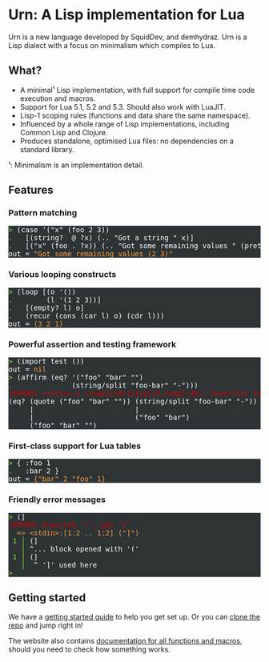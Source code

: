 # Urn: A Lisp implementation for Lua

Urn is a new language developed by SquidDev, and demhydraz. Urn is a Lisp dialect with a focus on minimalism which
compiles to Lua.

## What?
 - A minimal¹ Lisp implementation, with full support for compile time code execution and macros.
 - Support for Lua 5.1, 5.2 and 5.3. Should also work with LuaJIT.
 - Lisp-1 scoping rules (functions and data share the same namespace).
 - Influenced by a whole range of Lisp implementations, including Common Lisp and Clojure.
 - Produces standalone, optimised Lua files: no dependencies on a standard library.

¹: Minimalism is an implementation detail.

## Features
### Pattern matching
<pre style="color:#ffffff;background-color:#2e3436;">
<span style="color:#8ae234;">&gt; </span>(case &#39;(&quot;x&quot; (foo 2 3))
<span style="color:#8ae234;">. </span>  [(string?  @ ?x) (.. &quot;Got a string &quot; x)]
<span style="color:#8ae234;">. </span>  [(&quot;x&quot; (foo . ?x)) (.. &quot;Got some remaining values &quot; (pretty x))])
out = <span style="color:#ff9d3a;">&quot;Got some remaining values (2 3)&quot;</span>
</pre>

### Various looping constructs
<pre style="color:#ffffff;background-color:#2e3436;">
<span style="color:#8ae234;">&gt; </span>(loop [(o &#39;())
<span style="color:#8ae234;">. </span>       (l &#39;(1 2 3))]
<span style="color:#8ae234;">. </span>  [(empty? l) o]
<span style="color:#8ae234;">. </span>  (recur (cons (car l) o) (cdr l)))
out = <span style="color:#ff9d3a;">(3 2 1)</span>
</pre>

### Powerful assertion and testing framework
<pre style="color:#ffffff;background-color:#2e3436;">
<span style="color:#8ae234;">&gt; </span>(import test ())
out = <span style="color:#ff9d3a;">nil</span>
<span style="color:#8ae234;">&gt; </span>(affirm (eq? &#39;(&quot;foo&quot; &quot;bar&quot; &quot;&quot;)
<span style="color:#8ae234;">. </span>             (string/split &quot;foo-bar&quot; &quot;-&quot;)))
<span style="color:#cc0000;">[ERROR] &lt;stdin&gt;:1 (compile#111{split,temp}:46): Assertion failed</span>
(eq? (quote (&quot;foo&quot; &quot;bar&quot; &quot;&quot;)) (string/split &quot;foo-bar&quot; &quot;-&quot;))
     |                        |
     |                        (&quot;foo&quot; &quot;bar&quot;)
     (&quot;foo&quot; &quot;bar&quot; &quot;&quot;)
</pre>

### First-class support for Lua tables
<pre style="color:#ffffff;background-color:#2e3436;">
<span style="color:#8ae234;">&gt; </span>{ :foo 1
<span style="color:#8ae234;">. </span>  :bar 2 }
out = <span style="color:#ff9d3a;">{&quot;bar&quot; 2 &quot;foo&quot; 1}</span>
</pre>

### Friendly error messages
<pre style="color:#ffffff;background-color:#2e3436;">
<span style="color:#8ae234;">&gt; </span>(]
<span style="color:#cc0000;">[ERROR] Expected &#39;)&#39;, got &#39;]&#39;</span>
<span style="color:#ff9d3a;">  =&gt; &lt;stdin&gt;:[1:2 .. 1:2] (&quot;]&quot;)</span>
<span style="color:#8ae234;"> 1 │</span> (]
<span style="color:#8ae234;">   │</span> ^... block opened with &#39;(&#39;
<span style="color:#8ae234;"> 1 │</span> (]
<span style="color:#8ae234;">   │</span>  ^ &#39;]&#39; used here
<span style="color:#8ae234;">&gt; </span>
</pre>

## Getting started
We have a [getting started guide](tutorial/01-introduction.md) to help you get set up. Or you
can [clone the repo](https://gitlab.com/urn/urn) and jump right in!

The website also contains [documentation for all functions and macros](docs/lib.prelude.md), should you need to check
how something works.
